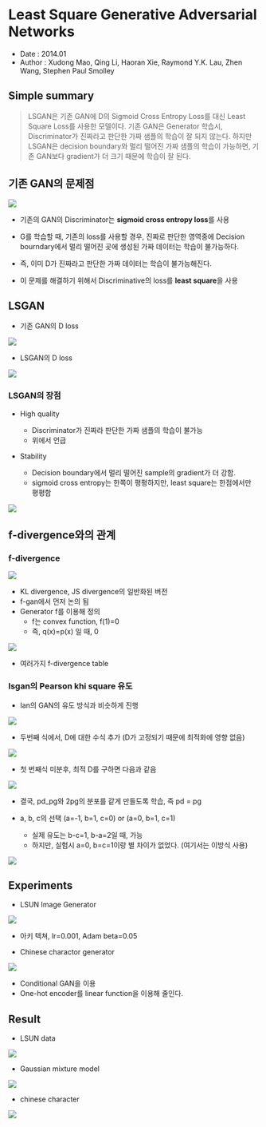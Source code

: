 # Least Square Generative Adversarial Networks

- Date : 2014.01 
- Author : Xudong Mao, Qing Li, Haoran Xie, Raymond Y.K. Lau, Zhen Wang, Stephen Paul Smolley



## Simple summary

>LSGAN은 기존 GAN에 D의 Sigmoid Cross Entropy Loss를 대신 Least Square Loss를 사용한 모델이다. 기존 GAN은 Generator 학습시, Discriminator가 진짜라고 판단한 가짜 샘플의 학습이 잘 되지 않는다. 하지만 LSGAN은 decision boundary와 멀리 떨어진 가짜 샘플의 학습이 가능하면, 기존 GAN보다 gradient가 더 크기 때문에 학습이 잘 된다.



## 기존 GAN의 문제점

![](../../images/lsgan_1.png)

- 기존의 GAN의 Discriminator는 **sigmoid cross entropy loss**를 사용

- G를 학습할 때, 기존의 loss를 사용할 경우, 진짜로 판단한 영역중에 Decision bourndary에서 멀리 떨어진 곳에 생성된 가짜 데이터는 학습이 불가능하다.
- 즉, 이미 D가 진짜라고 판단한 가짜 데이터는 학습이 불가능해진다.

- 이 문제를 해결하기 위해서 Discriminative의 loss를 **least square**을 사용



## LSGAN

- 기존 GAN의 D loss

![](../../images/lsgan_2.png)

- LSGAN의 D loss

![](../../images/lsgan_3.png)

### LSGAN의 장점

- High quality
  - Discriminator가 진짜라 판단한 가짜 샘플의 학습이 불가능
  - 위에서 언급

- Stability
  - Decision boundary에서 멀리 떨어진 sample의 gradient가 더 강함.
  - sigmoid cross entropy는 한쪽이 평평하지만, least square는 한점에서만 평평함 

![](../../images/lsgan_4.png)

## f-divergence와의 관계

### f-divergence

![](../../images/lsgan_5.png)

- KL divergence, JS divergence의 일반화된 버전
- f-gan에서 먼저 논의 됨
- Generator f를 이용해 정의
  - f는 convex function, f(1)=0
  - 즉, q(x)=p(x) 일 때, 0

![](../../images/lsgan_6.png)

- 여러가지 f-divergence table



### lsgan의 Pearson khi square 유도

- Ian의 GAN의 유도 방식과 비슷하게 진행



![](../../images/lsgan_7.png)

- 두번째 식에서, D에 대한 수식 추가 (D가 고정되기 때문에 최적화에 영향 없음)



![](../../images/lsgan_8.png)

- 첫 번째식 미분후, 최적 D를 구하면 다음과 같음

![](../../images/lsgan_9.png)

- 결국, pd_pg와 2pg의 분포를 같게 만들도록 학습, 즉 pd = pg



- a, b, c의 선택 (a=-1, b=1, c=0) or (a=0, b=1, c=1)
  - 실제 유도는 b-c=1, b-a=2일 때, 가능
  - 하지만, 실험시 a=0, b=c=1이랑 별 차이가 없었다. (여기서는 이방식 사용)

![](../../images/lsgan_10.png)



## Experiments

- LSUN Image Generator

![](../../images/lsgan_11.png)

- 아키 텍쳐, lr=0.001, Adam beta=0.05



- Chinese charactor generator

![](../../images/lsgan_12.png)

- Conditional GAN을 이용
- One-hot encoder를 linear function을 이용해 줄인다.



## Result

- LSUN data

![](../../images/lsgan_13.png)

- Gaussian mixture model

![](../../images/lsgan_14.png)

- chinese character 

![](../../images/lsgan_15.png)